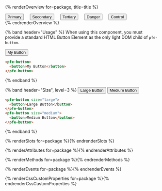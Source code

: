 <style>
.overview-buttons pfe-button {
  margin-right: 16px;
  margin-bottom: 16px;
}
</style>

{% renderOverview for=package, title=title %}
  <div class="overview-buttons">
    <pfe-button>
      <button>Primary</button>
    </pfe-button>
    <pfe-button variant="secondary">
      <button>Secondary</button>
    </pfe-button>
    <pfe-button variant="tertiary">
      <button>Tertiary</button>
    </pfe-button>
    <pfe-button variant="danger">
      <button>Danger</button>
    </pfe-button>
    <pfe-button variant="control">
      <button>Control</button>
    </pfe-button>
  </div>
{% endrenderOverview %}

{% band header="Usage" %}
  When using this component, you must provide a standard HTML Button Element as the only light DOM child of `pfe-button`.

  <pfe-button>
    <button>My Button</button>
  </pfe-button>

  ```html
  <pfe-button>
    <button>My Button</button>
  </pfe-button>
  ```
{% endband %}

{% band header="Size", level=3 %}
  <pfe-button size="large">
    <button>Large Button</button>
  </pfe-button>
  <pfe-button size="medium">
    <button>Medium Button</button>
  </pfe-button>

  ```html
  <pfe-button size="large">
    <button>Large Button</button>
  </pfe-button>
  <pfe-button size="medium">
    <button>Medium Button</button>
  </pfe-button>
  ```
{% endband %}

{% renderSlots for=package %}{% endrenderSlots %}

{% renderAttributes for=package %}{% endrenderAttributes %}

{% renderMethods for=package %}{% endrenderMethods %}

{% renderEvents for=package %}{% endrenderEvents %}

{% renderCssCustomProperties for=package %}{% endrenderCssCustomProperties %}
